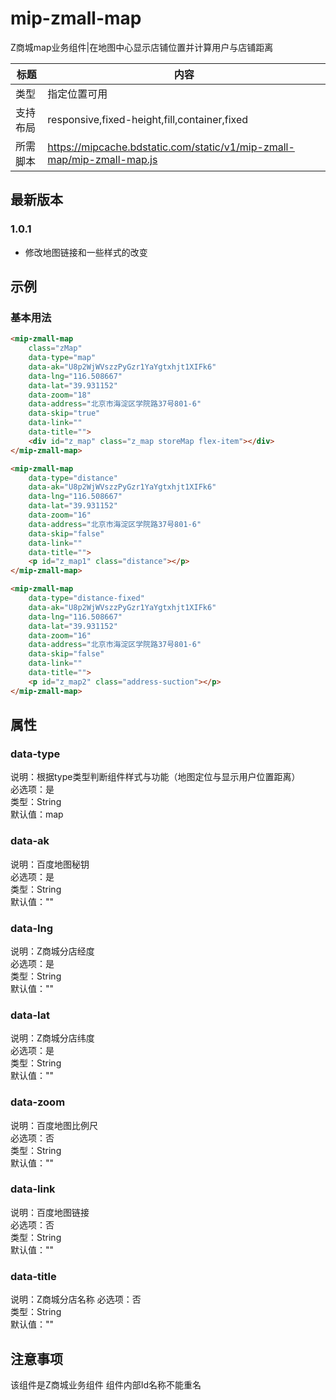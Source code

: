 # mip-zmall-map

Z商城map业务组件|在地图中心显示店铺位置并计算用户与店铺距离

标题|内容
----|----
类型|指定位置可用
支持布局|responsive,fixed-height,fill,container,fixed
所需脚本|https://mipcache.bdstatic.com/static/v1/mip-zmall-map/mip-zmall-map.js

## 最新版本

### 1.0.1

- 修改地图链接和一些样式的改变

## 示例

### 基本用法
```html
<mip-zmall-map
	class="zMap"
	data-type="map"
	data-ak="U8p2WjWVszzPyGzr1YaYgtxhjt1XIFk6"
	data-lng="116.508667"
	data-lat="39.931152"
	data-zoom="18"
	data-address="北京市海淀区学院路37号801-6"
	data-skip="true"
	data-link=""
	data-title="">
    <div id="z_map" class="z_map storeMap flex-item"></div>
</mip-zmall-map>

<mip-zmall-map
	data-type="distance"
	data-ak="U8p2WjWVszzPyGzr1YaYgtxhjt1XIFk6"
	data-lng="116.508667"
	data-lat="39.931152"
	data-zoom="16"
	data-address="北京市海淀区学院路37号801-6"
	data-skip="false"
	data-link=""
	data-title="">
    <p id="z_map1" class="distance"></p>
</mip-zmall-map>

<mip-zmall-map
	data-type="distance-fixed"
	data-ak="U8p2WjWVszzPyGzr1YaYgtxhjt1XIFk6"
	data-lng="116.508667"
	data-lat="39.931152"
	data-zoom="16"
	data-address="北京市海淀区学院路37号801-6"
	data-skip="false"
	data-link=""
	data-title="">
    <p id="z_map2" class="address-suction"></p>
</mip-zmall-map>
```

## 属性

### data-type

说明：根据type类型判断组件样式与功能（地图定位与显示用户位置距离）     
必选项：是           
类型：String          
默认值：map              

### data-ak

说明：百度地图秘钥          
必选项：是            
类型：String                 
默认值：""

### data-lng

说明：Z商城分店经度         
必选项：是            
类型：String            
默认值：""       

### data-lat     

说明：Z商城分店纬度       
必选项：是    
类型：String    
默认值：""   

### data-zoom

说明：百度地图比例尺     
必选项：否    
类型：String    
默认值：""

### data-link

说明：百度地图链接    
必选项：否    
类型：String   
默认值：""  

### data-title

说明：Z商城分店名称
必选项：否    
类型：String   
默认值：""  


## 注意事项
该组件是Z商城业务组件
组件内部Id名称不能重名

